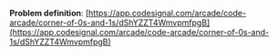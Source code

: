 **Problem definition**: [https://app.codesignal.com/arcade/code-arcade/corner-of-0s-and-1s/dShYZZT4WmvpmfpgB](https://app.codesignal.com/arcade/code-arcade/corner-of-0s-and-1s/dShYZZT4WmvpmfpgB)
